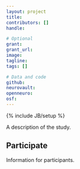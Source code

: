 ```yaml
---
layout: project
title:
contributors: []
handle:

# Optional
grant:
grant_url:
image:
tagline:
tags: []

# Data and code
github:
neurovault:
openneuro:
osf:
---
```

{% include JB/setup %}

A description of the study.

## Participate

Information for participants.
